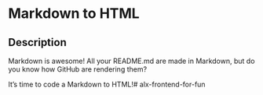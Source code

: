 # Markdown to HTML

## Description
Markdown is awesome! All your README.md are made in Markdown, but do you know how GitHub are rendering them?

It’s time to code a Markdown to HTML!# alx-frontend-for-fun
